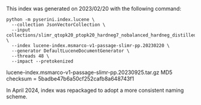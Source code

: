This index was generated on 2023/02/20 with the following command:

```
python -m pyserini.index.lucene \
  --collection JsonVectorCollection \
  --input collections/slimr_qtopk20_ptopk20_hardneg7_nobalanced_hardneg_distilled \
  --index lucene-index.msmarco-v1-passage-slimr-pp.20230220 \
  --generator DefaultLuceneDocumentGenerator \
  --threads 48 \
  --impact --pretokenized
```

lucene-index.msmarco-v1-passage-slimr-pp.20230925.tar.gz MD5 checksum = 5badbe47b6a50cf252cafb8a648743f1

In April 2024, index was repackaged to adopt a more consistent naming scheme.
